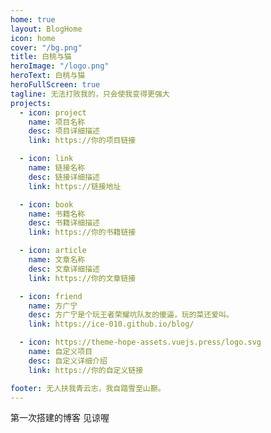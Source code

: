 ```yaml
---
home: true
layout: BlogHome
icon: home
cover: "/bg.png"
title: 白桃与猫
heroImage: "/logo.png"
heroText: 白桃与猫
heroFullScreen: true
tagline: 无法打败我的，只会使我变得更强大
projects:
  - icon: project
    name: 项目名称
    desc: 项目详细描述
    link: https://你的项目链接

  - icon: link
    name: 链接名称
    desc: 链接详细描述
    link: https://链接地址

  - icon: book
    name: 书籍名称
    desc: 书籍详细描述
    link: https://你的书籍链接

  - icon: article
    name: 文章名称
    desc: 文章详细描述
    link: https://你的文章链接

  - icon: friend
    name: 方广宁
    desc: 方广宁是个玩王者荣耀坑队友的傻逼，玩的菜还爱叫。
    link: https://ice-010.github.io/blog/

  - icon: https://theme-hope-assets.vuejs.press/logo.svg
    name: 自定义项目
    desc: 自定义详细介绍
    link: https://你的自定义链接

footer: 无人扶我青云志，我自踏雪至山巅。
---
```

第一次搭建的博客  见谅喔
